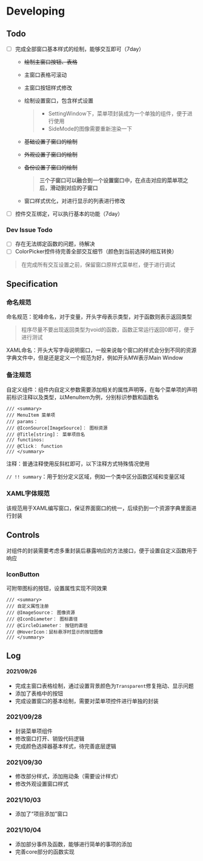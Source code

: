 # Developing

## Todo

- [ ] 完成全部窗口基本样式的绘制，能够交互即可（7day）

  * ~~绘制主窗口按钮、表格~~

  * 主窗口表格可滚动

  * 主窗口按钮样式修改

  * 绘制设置窗口，包含样式设置

    >* SettingWindow下，菜单项封装成为一个单独的组件，便于进行使用
    >* SideMode的图像需要重新渲染一下

  * ~~基础设置子窗口的绘制~~

  * ~~外观设置子窗口的绘制~~

  * ~~备份设置子窗口的绘制~~

    > **三个子窗口可以融合到一个设置窗口中，在点击对应的菜单项之后，滑动到对应的子窗口**
    
  * 窗口样式优化，对进行显示的列表进行修改

- [ ] 控件交互绑定，可以执行基本的功能（7day）

### Dev Issue Todo

- [ ] 存在无法绑定函数的问题，待解决
- [ ] ColorPicker控件待完善全部交互细节（颜色到当前选择的相互转换）

> 在完成所有交互设置之前，保留窗口原样式菜单栏，便于进行调试

## Specification

### 命名规范

命名规范：驼峰命名，对于变量，开头字母表示类型，对于函数则表示返回类型

> 程序尽量不要出现返回类型为void的函数，函数正常运行返回0即可，便于进行测试

XAML命名：开头大写字母说明窗口，一般来说每个窗口的样式会分到不同的资源字典文件中，但是还是定义一个规范为好，例如开头MW表示Main Window

### 备注规范

自定义组件：组件内自定义参数需要添加相关的属性声明等，在每个菜单项的声明前标识注释以及类型，以MenuItem为例，分别标识参数和函数名

```
/// <summary>
/// MenuItem 菜单项
/// params：
/// @IconSource[ImageSource]： 图标资源
/// @Title[string]： 菜单项目名
/// functinos:
/// @Click： function
/// </summary>
```

注释：普通注释使用反斜杠即可，以下注释方式特殊情况使用

`// !! summary`：用于划分定义区域，例如一个类中区分函数区域和变量区域

### XAML字体规范

该规范用于XAML编写窗口，保证界面窗口的统一，后续扔到一个资源字典里面进行封装

## Controls

对组件的封装需要考虑多重封装后暴露响应的方法接口，便于设置自定义函数用于响应

### IconButton

可附带图标的按钮，设置属性实现不同效果

```xaml
/// <summary>
/// 自定义属性注册
/// @ImageSource： 图像资源
/// @IconDiameter： 图标直径
/// @CircleDiameter： 按钮的直径
/// @HoverIcon：鼠标悬浮时显示的按钮图像
/// </summary>
```

## Log

#### 2021/09/26

* 完成主窗口表格绘制，通过设置背景颜色为`Transparent`修复拖动、显示问题
* 添加了表格中的按钮
* 完成设置窗口的基本绘制，需要对菜单项控件进行单独的封装

### 2021/09/28

* 封装菜单项组件
* 修改窗口打开、销毁代码逻辑
* 完成颜色选择器基本样式，待完善底层逻辑

### 2021/09/30

* 修改部分样式，添加拖动条（需要设计样式）
* 修改外观设置窗口样式

### 2021/10/03

* 添加了“项目添加”窗口

### 2021/10/04

* 添加部分事件及函数，能够进行简单的事项的添加
* 完善core部分的函数实现
